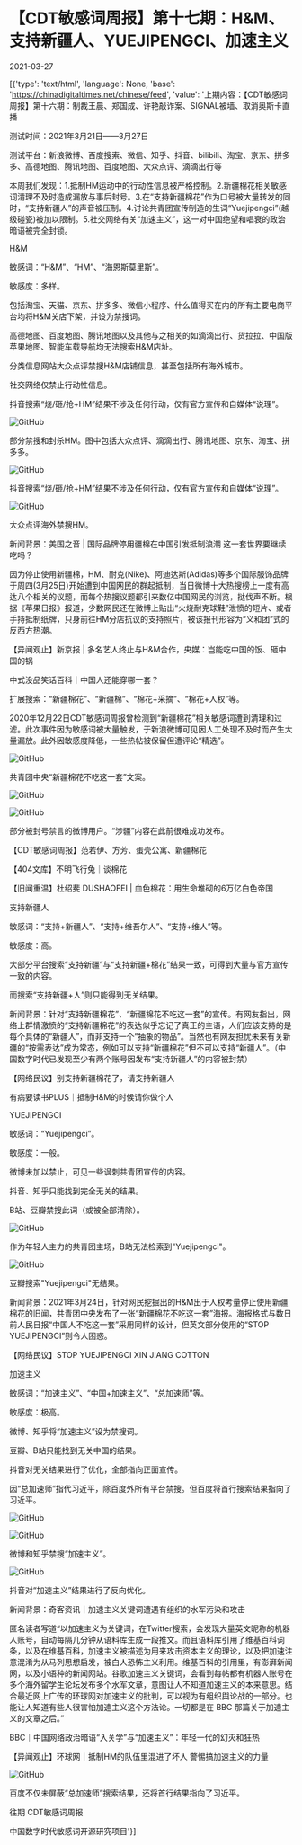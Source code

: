 # 【CDT敏感词周报】第十七期：H&M、支持新疆人、YUEJIPENGCI、加速主义

2021-03-27

[{'type': 'text/html', 'language': None, 'base': 'https://chinadigitaltimes.net/chinese/feed', 'value': '上期内容：【CDT敏感词周报】第十六期：制裁王晨、郑国成、许艳敲诈案、SIGNAL被墙、取消奥斯卡直播

测试时间：2021年3月21日——3月27日

测试平台：新浪微博、百度搜索、微信、知乎、抖音、bilibili、淘宝、京东、拼多多、高德地图、腾讯地图、百度地图、大众点评、滴滴出行等

本周我们发现：1.抵制HM运动中的行动性信息被严格控制。2.新疆棉花相关敏感词清理不及时造成漏放与事后封号。3.在“支持新疆棉花”作为口号被大量转发的同时，“支持新疆人”的声音被压制。4.讨论共青团宣传制造的生词“Yuejipengci”(越级碰瓷)被加以限制。5.社交网络有关“加速主义”，这一对中国绝望和唱衰的政治暗语被完全封锁。

H&amp;M

敏感词：“H&amp;M”、“HM”、“海恩斯莫里斯”。

敏感度：多样。



包括淘宝、天猫、京东、拼多多、微信小程序、什么值得买在内的所有主要电商平台均将H&amp;M关店下架，并设为禁搜词。

高德地图、百度地图、腾讯地图以及其他与之相关的如滴滴出行、货拉拉、中国版苹果地图、智能车载导航均无法搜索H&amp;M店址。

分类信息网站大众点评禁搜H&amp;M店铺信息，甚至包括所有海外城市。

社交网络仅禁止行动性信息。

抖音搜索“烧/砸/抢+HM”结果不涉及任何行动，仅有官方宣传和自媒体“说理”。



![GitHub](https://chinadigitaltimes.net/chinese/files/2021/03/032703535626_0大众点评HM-710x1024.jpg)

部分禁搜和封杀HM。图中包括大众点评、滴滴出行、腾讯地图、京东、淘宝、拼多多。

![GitHub](https://chinadigitaltimes.net/chinese/files/2021/03/烧砸抢HM均无行动性信息-1024x607.png)

抖音搜索“烧/砸/抢+HM”结果不涉及任何行动，仅有官方宣传和自媒体“说理”。

![GitHub](https://chinadigitaltimes.net/chinese/files/2021/03/大众点评海外禁搜HM-996x1024.png)

大众点评海外禁搜HM。



新闻背景：美国之音 | 国际品牌停用疆棉在中国引发抵制浪潮 这一套世界要继续吃吗？

因为停止使用新疆棉，HM、耐克(Nike)、阿迪达斯(Adidas)等多个国际服饰品牌于周四(3月25日)开始遭到中国网民的群起抵制，当日微博十大热搜榜上一度有高达八个相关的议题，而每个热搜议题都引来数亿中国网民的浏览，挞伐声不断。根据《苹果日报》报道，少数网民还在微博上贴出“火烧耐克球鞋”泄愤的短片、或者手持抵制纸牌，只身前往HM分店抗议的支持照片，被该报刊形容为“义和团”式的反西方热潮。





【异闻观止】新京报 | 多名艺人终止与H&amp;M合作，央媒：岂能吃中国的饭、砸中国的锅





中式没品笑话百科｜中国人还能穿哪一套？





扩展搜索：“新疆棉花”、“新疆棉”、“棉花+采摘”、“棉花+人权”等。

2020年12月22日CDT敏感词周报曾检测到“新疆棉花”相关敏感词遭到清理和过滤。此次事件因为敏感词被大量触发，于新浪微博可见因人工处理不及时而产生大量漏放。此外因敏感度降低，一些热帖被保留但遭评论“精选”。

![GitHub](https://chinadigitaltimes.net/chinese/files/2021/03/9e4p5ndni0p61-684x1024.png)

共青团中央“新疆棉花不吃这一套”文案。

![GitHub](https://chinadigitaltimes.net/chinese/files/2021/03/image-1616687671997.png)

![GitHub](https://chinadigitaltimes.net/chinese/files/2021/03/image-1616687682478-1024x576.png)

部分被封号禁言的微博用户。“涉疆”内容在此前很难成功发布。







【CDT敏感词周报】范若伊、方芳、蛋壳公寓、新疆棉花





【404文库】不明飞行兔｜谈棉花





【旧闻重温】杜绍斐 DUSHAOFEI | 血色棉花：用生命堆砌的6万亿白色帝国





支持新疆人

敏感词：“支持+新疆人”、“支持+维吾尔人”、“支持+维人”等。

敏感度：高。



大部分平台搜索“支持新疆”与“支持新疆+棉花”结果一致，可得到大量与官方宣传一致的内容。

而搜索“支持新疆+人”则只能得到无关结果。



新闻背景：针对“支持新疆棉花”、“新疆棉花不吃这一套”的宣传。有网友指出，网络上群情激愤的“支持新疆棉花”的表达似乎忘记了真正的主语，人们应该支持的是每个具体的“新疆人”，而非支持一个“抽象的物品”。当然也有网友担忧未来有关新疆的“按需表达”成为常态，例如可以支持“新疆棉花”但不可以支持“新疆人”。（中国数字时代已发现至少有两个账号因发布“支持新疆人”的内容被封禁）





【网络民议】别支持新疆棉花了，请支持新疆人





有病要读书PLUS｜抵制H&amp;M的时候请你做个人





YUEJIPENGCI

敏感词：“Yuejipengci”。

敏感度：一般。



微博未加以禁止，可见一些讽刺共青团宣传的内容。

抖音、知乎只能找到完全无关的结果。

B站、豆瓣禁搜此词（或被全部清除）。



![GitHub](https://chinadigitaltimes.net/chinese/files/2021/03/b站yuejipengci.png)

作为年轻人主力的共青团主场，B站无法检索到&quot;Yuejipengci&quot;。

![GitHub](https://chinadigitaltimes.net/chinese/files/2021/03/豆瓣yuejipengci.png)

豆瓣搜索&quot;Yuejipengci&quot;无结果。



新闻背景：2021年3月24日，针对网民挖掘出的H&amp;M出于人权考量停止使用新疆棉花的旧闻，共青团中央发布了一张“新疆棉花不吃这一套”海报。海报格式与数日前人民日报“中国人不吃这一套”采用同样的设计，但英文部分使用的“STOP YUEJIPENGCI”则令人困惑。



【网络民议】STOP YUEJIPENGCI XIN JIANG COTTON



加速主义

敏感词：“加速主义”、“中国+加速主义”、“总加速师”等。

敏感度：极高。



微博、知乎将“加速主义”设为禁搜词。

豆瓣、B站只能找到无关中国的结果。

抖音对无关结果进行了优化，全部指向正面宣传。

因“总加速师”指代习近平，除百度外所有平台禁搜。但百度将首行搜索结果指向了习近平。



![GitHub](https://chinadigitaltimes.net/chinese/files/2021/03/微博加速主义-1024x648.png)

![GitHub](https://chinadigitaltimes.net/chinese/files/2021/03/知乎加速主义.png)

微博和知乎禁搜“加速主义”。

![GitHub](https://chinadigitaltimes.net/chinese/files/2021/03/Screenshot_20210326-160423-576x1024.png)

抖音对“加速主义”结果进行了反向优化。



新闻背景：奇客资讯｜加速主义关键词遭遇有组织的水军污染和攻击

匿名读者写道“以加速主义为关键词，在Twitter搜索，会发现大量英文昵称的机器人账号，自动每隔几分钟从语料库生成一段推文。而且语料库引用了维基百科词条，以及在维基百科，加速主义被描述为用来攻击资本主义的理论，以及把加速注意混淆为从马列思想启发，被白人恐怖主义利用。维基百科的引用里，有澎湃新闻网，以及小语种的新闻网站。谷歌加速主义关键词，会看到每帖都有机器人账号在多个海外留学生论坛发布多个水军文章，意图让人不知道加速主义的本来意思。结合最近网上广传的环球网对加速主义的批判，可以视为有组织舆论战的一部分。也能让人知道有些人很害怕加速主义这个方法论。一切都是在 BBC 那篇关于加速主义的文章之后。”





BBC｜中国网络政治暗语“入关学”与“加速主义”：年轻一代的幻灭和狂热





【异闻观止】环球网｜抵制HM的队伍里混进了坏人 警惕搞加速主义的力量





![GitHub](https://chinadigitaltimes.net/chinese/files/2021/03/百度总加速师-1024x670.png)

百度不仅未屏蔽“总加速师”搜索结果，还将首行结果指向了习近平。



往期 CDT敏感词周报 

中国数字时代敏感词开源研究项目'}]